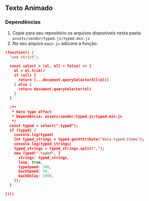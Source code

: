## Texto Animado

### Dependências

1. Copie para seu repositório os arquivos disponíveis nesta pasta: `assets/vendor/typed.js/typed.min.js`
2. No seu arquivo `main.js` adicone a função: 
```json 
(function() {
  "use strict";
  
  const select = (el, all = false) => {
    el = el.trim()
    if (all) {
      return [...document.querySelectorAll(el)]
    } else {
      return document.querySelector(el)
    }
  }
  
  /**
   * Hero type effect
   * Dependência: assets/vendor/typed.js/typed.min.js
   */
  const typed = select(".typed");
  if (typed) {
    console.log(typed)
    let typed_strings = typed.getAttribute("data-typed-items");
    console.log(typed_strings)
    typed_strings = typed_strings.split(",");
    new Typed(".typed", {
      strings: typed_strings,
      loop: true,
      typeSpeed: 100,
      backSpeed: 50,
      backDelay: 2000,
    });
  }

})()
```
